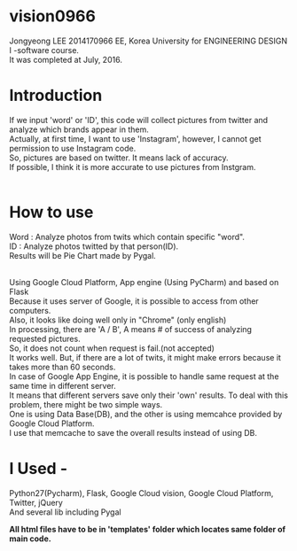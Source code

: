 # vision0966

Jongyeong LEE 2014170966 EE, Korea University for ENGINEERING DESIGN Ⅰ -software course. <br>
It was completed at July, 2016.

  # Introduction <br>
  If we input 'word' or 'ID', this code will collect pictures from twitter and analyze which brands appear in them.<br>
  Actually, at first time, I want to use 'Instagram', however, I cannot get permission to use Instagram code.<br>
  So, pictures are based on twitter. It means lack of accuracy.<br>
  If possible, I think it is more accurate to use pictures from Instgram.<br><br>
  
  # How to use <br>
  Word : Analyze photos from twits which contain specific "word".<br>
  ID   : Analyze photos twitted by that person(ID).<br>
  Results will be Pie Chart made by Pygal.<br>
  <br>
  
  Using Google Cloud Platform, App engine (Using PyCharm) and based on Flask<br>
  Because it uses server of Google, it is possible to access from other computers.<br>
  Also, it looks like doing well only in "Chrome" (only english)<br>
  In processing, there are 'A / B', A means # of success of analyzing requested pictures.<br>
  So, it does not count when request is fail.(not accepted)<br>
  It works well. But, if there are a lot of twits, it might make errors because it takes more than 60 seconds.<br>
  In case of Google App Engine, it is possible to handle same request at the same time in different server. <br>
  It means that different servers save only their 'own' results. To deal with this problem, there might be two simple ways. <br> 
  One is using Data Base(DB), and the other is using memcahce provided by Google Cloud Platform.<br>
  I use that memcache to save the overall results instead of using DB.<br>
  
  
  # I Used - <br>
  Python27(Pycharm), Flask, Google Cloud vision, Google Cloud Platform, Twitter, jQuery <br>
  And several lib including Pygal <br> 
  
  <b> All html files have to be in 'templates' folder which locates same folder of main code. </b>
    
    
